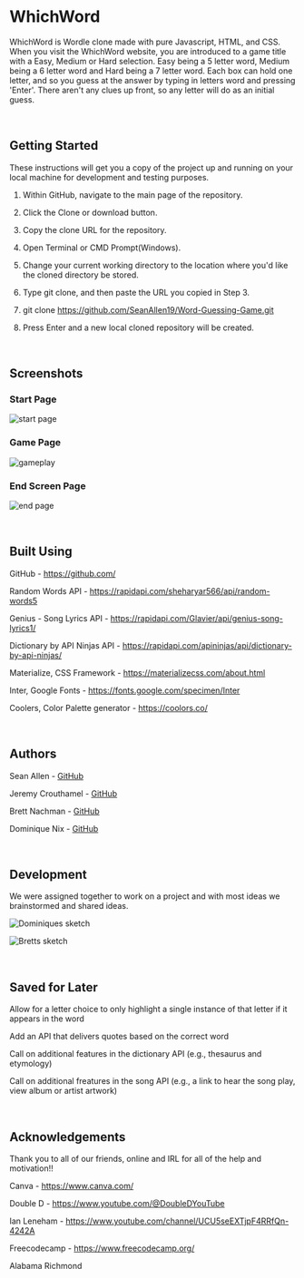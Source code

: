 # WhichWord 

WhichWord is Wordle clone made with pure Javascript, HTML, and CSS. When you visit the WhichWord website, you are introduced to a game title with a Easy, Medium or Hard selection. Easy being a 5 letter word, Medium being a 6 letter word and Hard being a 7 letter word. Each box can hold one letter, and so you guess at the answer by typing in letters word and pressing 'Enter'. There aren't any clues up front, so any letter will do as an initial guess.

<br>   

## Getting Started

These instructions will get you a copy of the project up and running on your local machine for development and testing purposes.

1. Within GitHub, navigate to the main page of the repository.

2. Click the Clone or download button.

3. Copy the clone URL for the repository.

4. Open Terminal or CMD Prompt(Windows).

5. Change your current working directory to the location where you'd like the cloned directory be stored.

6. Type git clone, and then paste the URL you copied in Step 3.

7. git clone https://github.com/SeanAllen19/Word-Guessing-Game.git

8. Press Enter and a new local cloned repository will be created.   
    
    <br>  

## Screenshots

### Start Page
![start page](./assets/whichword%20title.png)

### Game Page
![gameplay](./assets/whichword%20gameplay.png)

### End Screen Page
![end page](./assets/whichword%20end%20page.png)

<br>      
    
## Built Using

GitHub - https://github.com/

Random Words API - https://rapidapi.com/sheharyar566/api/random-words5

Genius - Song Lyrics API - https://rapidapi.com/Glavier/api/genius-song-lyrics1/

Dictionary by API Ninjas API - https://rapidapi.com/apininjas/api/dictionary-by-api-ninjas/

Materialize, CSS Framework - https://materializecss.com/about.html

Inter, Google Fonts - https://fonts.google.com/specimen/Inter

Coolers, Color Palette generator - https://coolors.co/

<br>    

## Authors
     
  Sean Allen - [GitHub](https://github.com/SeanAllen19)
  
  Jeremy Crouthamel - [GitHub](https://github.com/Leyden05)
  
  Brett Nachman - [GitHub](https://github.com/brettnachman)
  
  Dominique Nix - [GitHub](https://github.com/Dominique216)
  
  <br>   

## Development

We were assigned together to work on a project and with most ideas we brainstormed and shared ideas.

![Dominiques sketch](./assets/Dom%201st%20sketch.jpg)

![Bretts sketch](./assets/Bretts%201st%20sketch.jpg)

<br>     

## Saved for Later

Allow for a letter choice to only highlight a single instance of that letter if it appears in the word

Add an API that delivers quotes based on the correct word

Call on additional features in the dictionary API (e.g., thesaurus and etymology)

Call on additional freatures in the song API (e.g., a link to hear the song play, view album or artist artwork)

<br>     

## Acknowledgements

Thank you to all of our friends, online and IRL for all of the help and motivation!!

Canva - https://www.canva.com/

Double D - https://www.youtube.com/@DoubleDYouTube

Ian Leneham - https://www.youtube.com/channel/UCU5seEXTjpF4RRfQn-4242A

Freecodecamp - https://www.freecodecamp.org/

Alabama Richmond

